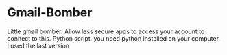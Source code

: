 # Gmail-Bomber
Little gmail bomber.
Allow less secure apps to access your account to connect to this.
Python script, you need python installed on your computer. I used the last version 
